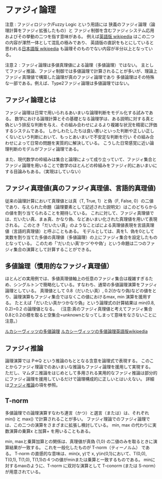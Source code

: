 # ファジィ論理

注意 : ファジィロジック/Fuzzy Logic という用語には
狭義のファジィ論理（論理計算をファジィ拡張したもの）と
ファジィ制御を含むファジィシステム応用およびその挙動の二つを指す意味がある。
例えば[英語版 wikipedia](https://en.wikipedia.org/wiki/Fuzzy_logic) はこの二つの内容が渾然一体として混乱の極みであり、
英語版の直訳をもとにしていると思われる[日本語版 wikipedia](https://ja.wikipedia.org/wiki/%E3%83%95%E3%82%A1%E3%82%B8%E3%82%A3%E8%AB%96%E7%90%86) も論理そのものでない内容が半分以上となっている。

注意２ : ファジィ論理は多値真理値による論理（多値論理）ではない。
主としてファジィ推論、ファジィ制御では多値論理で計算されることが多いが、理論上ファジィ真理値で構築した論理が真のファジィ論理であり
多値論理はその特殊な一部である。例えば、Type2ファジィ論理は多値論理ではない。

## ファジィ論理とは
ファジィ論理は日常で用いられるあいまいな論理判断をモデル化する試みである。
数学における論理計算とその基礎となる論理学は、ある説明に対する真と偽という排反な判断を与え、その組み合わせによるより複雑な状況を精密に評価するシステムである。
しかしわたしたちは良い悪いといった判断や正しい正しくないという判断において、もっとあいまいで不安定な判断を行い
その組み合わせによって日常の問題を実質的に解決している。
こうした日常感覚に近い論理判断のモデルがファジィ論理である。

また、現代数学の枠組みは集合と論理によって成り立っていて、ファジィ集合とファジィ論理を用いることで数学のほとんどの枠組みをファジィ的にあいまいにする目論みもある。（実現はしていない）

## ファジィ真理値(真のファジィ真理値、言語的真理値)
従来の論理計算において真理値とは真（T, True, 1）と偽（F, False, 0）の二値であり、与えられた命題（論理要素として記述された説明文）はこのどちらからの値を割り当てられることを期待している。
これに対して、ファジィ真理値では、だいたい真、まぁ真、かなり偽、などあいまい化された真理値を用いて表現される。
このとき「だいたい真」のようなことばによる真理値表現を言語真理値（言語的真理値）と呼ぶこともある。
モデルとしては、真を1、偽を0として実数を割り当てた多値の真理値（多値論理）の上にファジィ集合を設定したものとなっている。
このため「'だいたい真'かつ'やや偽'」という命題は二つのファジィ集合の演算として計算することができる。

## 多値論理（慣用的なファジィ真理値）
ほとんどの実用例では、多値真理値軸上の任意のファジィ集合は複雑すぎるため、シングルトンで簡略化している。すなわち、通常の多値論理演算をファジィ論理としている。
真理値として 0.8（だいたい真）, 0.2(かなり偽)などの値をとり、論理演算もファジィ集合ではなくこの値におけるmax, min 演算を援用する。
たとえば「だいたい真かつかなり偽」という論理式の計算結果は min(0.8, 0.2)=0.2 の論理値となる。
（注意:真のファジィ真理値と考えてファジィ集合0.8と0.2の積を取ると空集合=unknownとなってしまって意味をなさないことに注意。）

[ルカシーヴィッツの多値論理](https://ja.wikipedia.org/wiki/%E3%83%A4%E3%83%B3%E3%83%BB%E3%82%A6%E3%82%AB%E3%82%B7%E3%82%A7%E3%83%B4%E3%82%A3%E3%83%81)
[ルカシーヴィッツの多値論理英語版wikipedia](https://en.wikipedia.org/wiki/%C5%81ukasiewicz_logic)

## ファジィ推論
論理演算では P=>Q という推論のもととなる含意を論理式で表現する。
このことからファジィ理論でのあいまいな推論もファジィ論理を援用して実現する。
ただし、マムダニ推論をはじめとして多用される実用的なファジィ推論は部分的にファジィ論理を援用しているだけで論理構成的に正しいとはいえない。
詳細は[ファジィ推論](fuzzyinference.md)の項を参照。

## T-norm
多値論理での論理演算すなわち連言（かつ）と選言（または）は、それぞれ min() と max() で計算されることが多い。
ファジィ理論でのファジィ論理では、この二つの演算をさまざまに拡張し検討している。
min, max の代わりに実数演算の乗算x と加算+ を用いることもある。

min, maxと乗算加算との関係は、真理値が真偽 {1,0} の二値のみを取るときに演算結果が一致する。
これを一般化したものが T-norm（ティーノルム） である。
T-norm の直感的な意味は、min(x, y)で x, y\in{0,1}において、T(0,0), T(0,1), T(1,0), T(1,1)の４つの値がminまたは乗算と一致するものである。
minに対するmaxのように、T-norm に双対な演算として T-conorm (または S-norm）が用意されている。
